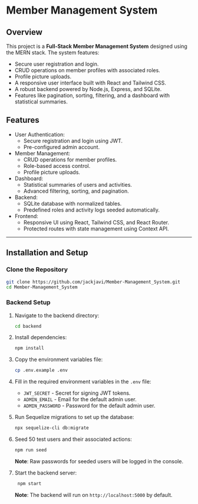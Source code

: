 # Member Management System

## Overview

This project is a **Full-Stack Member Management System** designed using the MERN stack. The system features:

- Secure user registration and login.
- CRUD operations on member profiles with associated roles.
- Profile picture uploads.
- A responsive user interface built with React and Tailwind CSS.
- A robust backend powered by Node.js, Express, and SQLite.
- Features like pagination, sorting, filtering, and a dashboard with statistical summaries.

## Features

- User Authentication:
  - Secure registration and login using JWT.
  - Pre-configured admin account.
- Member Management:
  - CRUD operations for member profiles.
  - Role-based access control.
  - Profile picture uploads.
- Dashboard:
  - Statistical summaries of users and activities.
  - Advanced filtering, sorting, and pagination.
- Backend:
  - SQLite database with normalized tables.
  - Predefined roles and activity logs seeded automatically.
- Frontend:
  - Responsive UI using React, Tailwind CSS, and React Router.
  - Protected routes with state management using Context API.

---

## Installation and Setup

### Clone the Repository

```bash
git clone https://github.com/jackjavi/Member-Management_System.git
cd Member-Management_System
```

### Backend Setup

1. Navigate to the backend directory:
   ```bash
   cd backend
   ```
2. Install dependencies:
   ```bash
   npm install
   ```
3. Copy the environment variables file:
   ```bash
   cp .env.example .env
   ```
4. Fill in the required environment variables in the `.env` file:

   - `JWT_SECRET` - Secret for signing JWT tokens.
   - `ADMIN_EMAIL` - Email for the default admin user.
   - `ADMIN_PASSWORD` - Password for the default admin user.

5. Run Sequelize migrations to set up the database:

   ```bash
   npx sequelize-cli db:migrate
   ```

6. Seed 50 test users and their associated actions:

   ```bash
   npm run seed
   ```

   **Note**: Raw passwords for seeded users will be logged in the console.

7. Start the backend server:
   ```bash
    npm start
   ```
   **Note**: The backend will run on `http://localhost:5000` by default.

